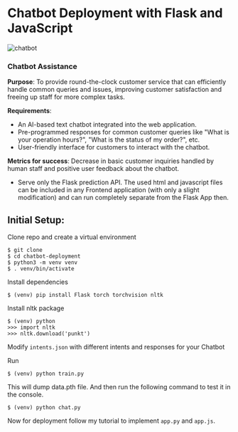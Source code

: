 # Chatbot Deployment with Flask and JavaScript

![chatbot](https://github.com/9802HEMENSAN/ChatBot/assets/111531676/c3bdcaa9-379b-475e-9139-bcee1546c6b8)


### **Chatbot Assistance**

**Purpose**: To provide round-the-clock customer service that can efficiently handle common queries and issues, improving customer satisfaction and freeing up staff for more complex tasks.

**Requirements**:

- An AI-based text chatbot integrated into the web application.
- Pre-programmed responses for common customer queries like "What is your operation hours?", "What is the status of my order?", etc.
- User-friendly interface for customers to interact with the chatbot.

**Metrics for success**: Decrease in basic customer inquiries handled by human staff and positive user feedback about the chatbot.

- Serve only the Flask prediction API. The used html and javascript files can be included in any Frontend application (with only a slight modification) and can run completely separate from the Flask App then.

## Initial Setup:
Clone repo and create a virtual environment
```
$ git clone  
$ cd chatbot-deployment
$ python3 -m venv venv
$ . venv/bin/activate
```
Install dependencies
```
$ (venv) pip install Flask torch torchvision nltk
```
Install nltk package
```
$ (venv) python
>>> import nltk
>>> nltk.download('punkt')
```
Modify `intents.json` with different intents and responses for your Chatbot

Run
```
$ (venv) python train.py
```
This will dump data.pth file. And then run
the following command to test it in the console.
```
$ (venv) python chat.py
```

Now for deployment follow my tutorial to implement `app.py` and `app.js`.
 

 
